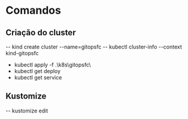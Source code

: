 # Comandos

## Criação do cluster
-- kind create cluster --name=gitopsfc
-- kubectl cluster-info --context kind-gitopsfc

- kubectl apply -f .\k8s\gitopsfc\
- kubectl get deploy
- kubectl get service


## Kustomize
-- kustomize edit 
